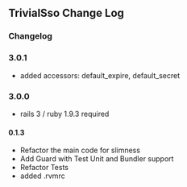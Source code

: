 ## TrivialSso Change Log ##
### Changelog ###

### 3.0.1
- added accessors: default_expire, default_secret

### 3.0.0
- rails 3 / ruby 1.9.3 required

#### 0.1.3 ####

- Refactor the main code for slimness
- Add Guard with Test Unit and Bundler support
- Refactor Tests
- added .rvmrc
